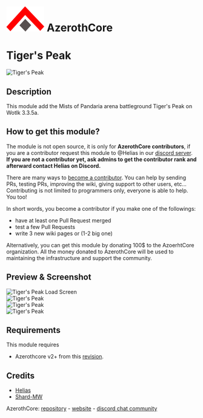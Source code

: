 # ![logo](https://raw.githubusercontent.com/azerothcore/azerothcore.github.io/master/images/logo-github.png) AzerothCore

# Tiger's Peak
![Tiger's Peak](https://raw.githubusercontent.com/azerothcore/mod-arena-tigerspeak/master/icon.png)


## Description
This module add the Mists of Pandaria arena battleground Tiger's Peak on Wotlk 3.3.5a.

## How to get this module?

The module is not open source, it is only for **AzerothCore contributors**, if you are a contributor request this module to @Helias in our [discord server](https://discordapp.com/invite/gkt4y2x).  
**If you are not a contributor yet, ask admins to get the contributor rank and afterward contact Helias on Discord.**

There are many ways to [become a contributor](http://www.azerothcore.org/wiki/Contribute). You can help by sending PRs, testing PRs, improving the wiki, giving support to other users, etc... Contributing is not limited to programmers only, everyone is able to help. You too!

In short words, you become a contributor if you make one of the followings:
- have at least one Pull Request merged
- test a few Pull Requests
- write 3 new wiki pages or (1-2 big one)

Alternatively, you can get this module by donating 100$ to the AzoerhtCore organization. All the money donated to AzerothCore will be used to maintaining the infrastructure and support the community.

## Preview & Screenshot

![Tiger's Peak Load Screen](https://raw.githubusercontent.com/azerothcore/mod-arena-tigerspeak/master/images/LoadingScreen_ArenaTiger.png)  
![Tiger's Peak](https://raw.githubusercontent.com/azerothcore/mod-arena-tigerspeak/master/images/TigersPeak.png)  
![Tiger's Peak](https://raw.githubusercontent.com/azerothcore/mod-arena-tigerspeak/master/images/TigersPeak2.png)  
![Tiger's Peak](https://raw.githubusercontent.com/azerothcore/mod-arena-tigerspeak/master/images/TigersPeak3.jpg)

## Requirements
This module requires
- Azerothcore v2+ from this [revision](https://github.com/azerothcore/azerothcore-wotlk/commit/eadcb1a78208f1b777bbd847048f495128c84372).


## Credits

* [Helias](https://github.com/Helias)
* [Shard-MW](https://github.com/Shard-MW)

AzerothCore: [repository](https://github.com/azerothcore) - [website](http://azerothcore.org/) - [discord chat community](https://discord.gg/PaqQRkd)
